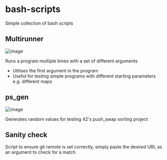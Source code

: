 # bash-scripts

Simple collection of bash scripts

## Multirunner
![image](https://github.com/user-attachments/assets/9b174b0d-59b7-4faf-884b-bb08c2fed84f)


Runs a program multiple times with a set of different arguments
- Utilises the first argument in the program
- Useful for testing simple programs with different starting parameters e.g. different maps

## ps_gen
![image](https://github.com/user-attachments/assets/d8295a39-1309-4ba7-bca1-36ce81e5c4fb)

Generates random values for testing 42's push_swap sorting project

## Sanity check
Script to ensure git remote is set correctly, simply paste the desired URL as an argument to check for a match
